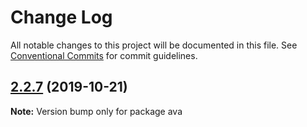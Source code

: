 # Change Log

All notable changes to this project will be documented in this file.
See [Conventional Commits](https://conventionalcommits.org) for commit guidelines.

## [2.2.7](https://gitlab.com/codsen/codsen/compare/ava@2.2.6...ava@2.2.7) (2019-10-21)

**Note:** Version bump only for package ava
